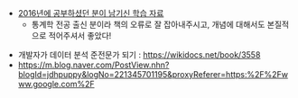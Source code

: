 * [2016년에 공부하셨던 분이 남기신 학습 자료](https://m.blog.naver.com/tjsqjavmfh/220862282768)
  * 통계학 전공 출신 분이라 책의 오류로 잘 잡아내주시고, 개념에 대해서도 본질적으로 적어주셔서 좋았다!

- 개발자가 데이터 분석 준전문가 되기 : https://wikidocs.net/book/3558
- https://m.blog.naver.com/PostView.nhn?blogId=jdhpuppy&logNo=221345701195&proxyReferer=https:%2F%2Fwww.google.com%2F

